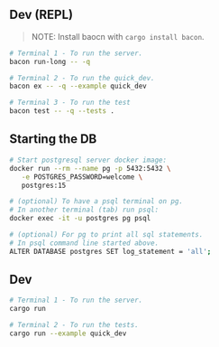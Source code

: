 ## Dev (REPL)

> NOTE: Install baocn with `cargo install bacon`.

```sh
# Terminal 1 - To run the server.
bacon run-long -- -q

# Terminal 2 - To run the quick_dev.
bacon ex -- -q --example quick_dev

# Terminal 3 - To run the test
bacon test -- -q --tests .
```

## Starting the DB

```sh
# Start postgresql server docker image:
docker run --rm --name pg -p 5432:5432 \
   -e POSTGRES_PASSWORD=welcome \
   postgres:15

# (optional) To have a psql terminal on pg. 
# In another terminal (tab) run psql:
docker exec -it -u postgres pg psql

# (optional) For pg to print all sql statements.
# In psql command line started above.
ALTER DATABASE postgres SET log_statement = 'all';
```


## Dev

```sh
# Terminal 1 - To run the server.
cargo run

# Terminal 2 - To run the tests.
cargo run --example quick_dev
```
